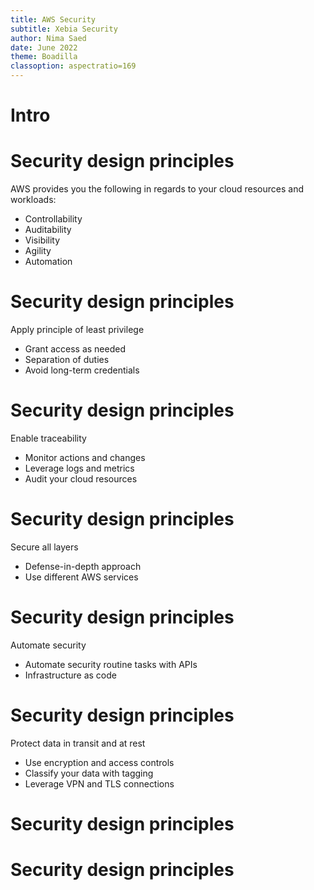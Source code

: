 ```yaml
---
title: AWS Security
subtitle: Xebia Security
author: Nima Saed
date: June 2022
theme: Boadilla
classoption: aspectratio=169
---
```


# Intro


# Security design principles

AWS provides you the following in regards to your cloud resources and workloads:

- Controllability
- Auditability
- Visibility
- Agility
- Automation


<!-- Presenter Note:

Security is a top priority in anyone’s list, especially in a cloud environment. The same security models used today in your environment may also be brought over to the cloud. AWS offers several different services and tools that provide you with controllability, auditability, and visibility into your cloud resources and workloads.

AWS also offers agility and automation, which are crucial for processes like incident response.

For example, the AWS Config service can help you track your AWS resources, granting you visibility into your inventory and your user and application activity.  There’s also AWS CloudTrail, which can help you answer questions such as, “What actions did a specific user take over a given period of time?” and “Which resource was affected by that action and from which IP address?” In a traditional environment, normally it would be difficult to have this level of detail for all completed actions.

In the cloud, there are a number of principles that can help you strengthen your security. In the next several slides, we will identify these principles, which can help guide your conversation around security and compliance.

-->

# Security design principles

Apply principle of least privilege

- Grant access as needed
- Separation of duties
- Avoid long-term credentials

<!-- Presenter Note 

An organizational security culture should be built on the principle of least privilege and strong authentication. Only grant access to data and other resources to the people who really need that access. You can start with denying access to everything and grant access as needed, based on job role. Enforcing separation of duties with appropriate authorization for each interaction with your AWS resources is a security best practice. Expectations need to be set on how authority will be delegated down through software engineers, operations staff, and other job functions involved in cloud adoption. By centralizing privilege management and reducing or even eliminating reliance on long-term credentials, you can diminish your attack surface area.

-->

# Security design principles

Enable traceability

- Monitor actions and changes
- Leverage logs and metrics
- Audit your cloud resources

<!-- Presenter Note

With AWS, you can monitor, alert, and audit actions and changes to your environment in real time. AWS provides native logging as well as services that you can leverage to provide greater visibility in near-real time for occurrences in your environment. You can use these tools to integrate into your existing logging and monitoring solutions for end-to-end resolution of security-related activity. Knowing what workloads are deployed and operational allows you to audit and ensure that the environment is operating at the security governance levels expected and demanded by the security standards.

-->

# Security design principles

Secure all layers

- Defense-in-depth approach
- Use different AWS services

<!-- Presenter Note

Rather than just focusing on the protection of a single outer layer, apply a defense-in-depth approach with other security controls. This means applying security to all layers, such as your network, application, and data store. For example, you may require users to strongly authenticate to an application. In addition, ensure that users come from a trusted network path and require access to the decryption keys to process encrypted data. One of the benefits of using AWS is that our services are also built for integration. You may use several AWS services together to provide the most secure environment for your data and resources.

--> 

# Security design principles

Automate security

- Automate security routine tasks with APIs
- Infrastructure as code

<!-- Presenter Note

At AWS, we purpose-build security tools, which allows us to automate many of the routine tasks security experts normally spend time on. This means AWS security experts can spend more time focusing on measures to increase the security of your AWS Cloud environment. Security engineering and operations functions can be automated using a comprehensive set of APIs and tools. Identity management, network security and data protection, and monitoring capabilities can be fully automated and delivered using popular software development methods you already have in place. Rather than having people monitoring your security position and reacting to an event, automation enables your system to monitor, review, and initiate a response.

In AWS, you can turn your infrastructure into code. This allows you to automate the creation of trusted environments for conducting deeper investigations and forensics. You can run incident response simulations and use tools with automation to increase your speed for detection, investigation, and recovery. By automating deployments and maintenance, you can remove operator access to reduce your attack surface area.

-->

# Security design principles

Protect data in transit and at rest

- Use encryption and access controls
- Classify your data with tagging
- Leverage VPN and TLS connections

<!-- 

Safeguarding data is a critical piece of building and operating information systems. AWS provides services and features giving you several options to protect your data at rest and in transit. Safeguards include fine-grained access controls to objects, creating and controlling the encryption keys used to encrypt your data, selecting appropriate encryption methods, integrity validation, and appropriate retention of data. Classifying your data into sensitivity levels by implementing a tagging schema can help you manage protection. Constructing mechanisms to protect data in transit, such as using VPN and TLS connections, is also a security best practice.

--> 

# Security design principles
# Security design principles

